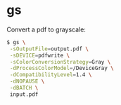 # gs

Convert a pdf to grayscale:
```bash
$ gs \
 -sOutputFile=output.pdf \
 -sDEVICE=pdfwrite \
 -sColorConversionStrategy=Gray \
 -dProcessColorModel=/DeviceGray \
 -dCompatibilityLevel=1.4 \
 -dNOPAUSE \
 -dBATCH \
 input.pdf
```

